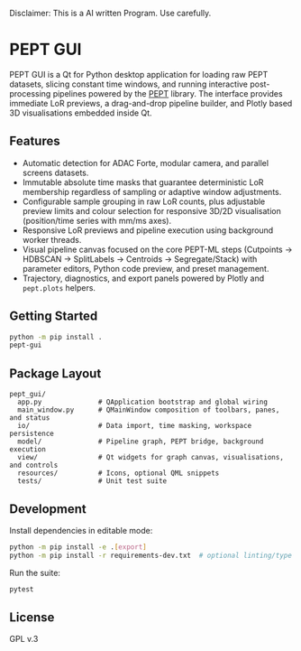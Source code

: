 Disclaimer: This is a AI written Program. Use carefully.

# PEPT GUI

PEPT GUI is a Qt for Python desktop application for loading raw PEPT datasets, slicing
constant time windows, and running interactive post-processing pipelines powered by the
[PEPT](https://pept.readthedocs.io) library. The interface provides immediate LoR previews,
a drag-and-drop pipeline builder, and Plotly based 3D visualisations embedded inside Qt.

## Features

- Automatic detection for ADAC Forte, modular camera, and parallel screens datasets.
- Immutable absolute time masks that guarantee deterministic LoR membership regardless of
  sampling or adaptive window adjustments.
- Configurable sample grouping in raw LoR counts, plus adjustable preview limits and colour
  selection for responsive 3D/2D visualisation (position/time series with mm/ms axes).
- Responsive LoR previews and pipeline execution using background worker threads.
- Visual pipeline canvas focused on the core PEPT-ML steps (Cutpoints → HDBSCAN → SplitLabels →
  Centroids → Segregate/Stack) with parameter editors, Python code preview, and preset management.
- Trajectory, diagnostics, and export panels powered by Plotly and `pept.plots` helpers.

## Getting Started

```bash
python -m pip install .
pept-gui
```

## Package Layout

```
pept_gui/
  app.py              # QApplication bootstrap and global wiring
  main_window.py      # QMainWindow composition of toolbars, panes, and status
  io/                 # Data import, time masking, workspace persistence
  model/              # Pipeline graph, PEPT bridge, background execution
  view/               # Qt widgets for graph canvas, visualisations, and controls
  resources/          # Icons, optional QML snippets
  tests/              # Unit test suite
```

## Development

Install dependencies in editable mode:

```bash
python -m pip install -e .[export]
python -m pip install -r requirements-dev.txt  # optional linting/type checking
```

Run the suite:

```bash
pytest
```

## License

GPL v.3
